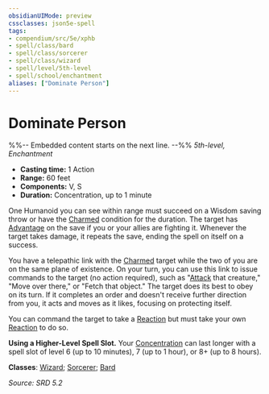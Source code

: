 ```yaml
---
obsidianUIMode: preview
cssclasses: json5e-spell
tags:
- compendium/src/5e/xphb
- spell/class/bard
- spell/class/sorcerer
- spell/class/wizard
- spell/level/5th-level
- spell/school/enchantment
aliases: ["Dominate Person"]
---
```

# Dominate Person
%%-- Embedded content starts on the next line. --%%
*5th-level, Enchantment*  

- **Casting time:** 1 Action
- **Range:** 60 feet
- **Components:** V, S
- **Duration:** Concentration, up to 1 minute

One Humanoid you can see within range must succeed on a Wisdom saving throw or have the [Charmed](rules/conditions.md#Charmed) condition for the duration. The target has [Advantage](rules/variant-rules/advantage-xphb.md) on the save if you or your allies are fighting it. Whenever the target takes damage, it repeats the save, ending the spell on itself on a success.

You have a telepathic link with the [Charmed](rules/conditions.md#Charmed) target while the two of you are on the same plane of existence. On your turn, you can use this link to issue commands to the target (no action required), such as "[Attack](rules/actions.md#Attack) that creature," "Move over there," or "Fetch that object." The target does its best to obey on its turn. If it completes an order and doesn't receive further direction from you, it acts and moves as it likes, focusing on protecting itself.

You can command the target to take a [Reaction](rules/variant-rules/reaction-xphb.md) but must take your own [Reaction](rules/variant-rules/reaction-xphb.md) to do so.

**Using a Higher-Level Spell Slot.** Your [Concentration](rules/conditions.md#Concentration) can last longer with a spell slot of level 6 (up to 10 minutes), 7 (up to 1 hour), or 8+ (up to 8 hours).

**Classes**: [Wizard](compendium/lists/list-spells-classes-wizard.md); [Sorcerer](compendium/lists/list-spells-classes-sorcerer.md); [Bard](compendium/lists/list-spells-classes-bard.md)

*Source: SRD 5.2*
